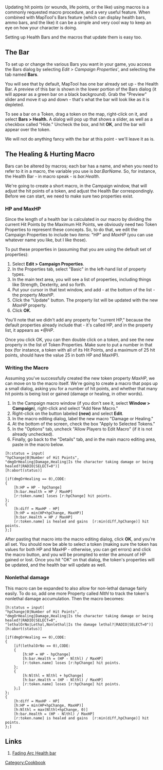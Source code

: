 Updating hit points (or wounds, life points, or the like) using macros
is a commonly requested macro procedure, and a very useful feature. When
combined with MapTool's Bars feature (which can display health bars,
ammo bars, and the like) it can be a simple and very cool way to keep an
eye on how your character is doing.

Setting up Health Bars and the macros that update them is easy too.

## The Bar

To set up or change the various Bars you want in your game, you access
the Bars dialog by selecting *Edit \> Campaign Properties*', and
selecting the tab named **Bars**.

You will see that by default, MapTool has one bar already set up - the
Health Bar. A preview of this bar is shown in the lower portion of the
Bars dialog (it will appear as a green bar on a black background). Grab
the "Preview" slider and move it up and down - that's what the bar will
look like as it is depleted.

To see a bar on a Token, drag a token on the map, right-click on it, and
select **Bars \> Health.** A dialog will pop up that shows a slider, as
well as a checkbox called "Hide." Uncheck the box, and hit **OK**, and
the bar will appear over the token.

We will not do anything fancy with the bar at this point - we'll leave
it as is.

## The Healing & Hurting Macro

Bars can be altered by macros; each bar has a name, and when you need to
refer to it in a macro, the variable you use is *bar.BarName*. So, for
instance, the Health Bar - in macro speak - is *bar.Health*.

We're going to create a short macro, in the Campaign window, that will
adjust the hit points of a token, and adjust the Health Bar
correspondingly. Before we can start, we need to make sure two
properties exist.

### HP and MaxHP

Since the length of a health bar is calculated in our macro by dividing
the current Hit Points by the Maximum Hit Points, we obviously need two
Token Properties to represent these concepts. So, to do that, we edit
the Campaign Properties to include two items: "HP" and *MaxHP* (you can
use whatever name you like, but I like those).

To put these properties in (assuming that you are using the default set
of properties):

1.  Select **Edit \> Campaign Properties**.
2.  In the Properties tab, select "Basic" in the left-hand list of
    property types.
3.  In the main text area, you will see a list of properties, including
    things like Strength, Dexterity, and so forth.
4.  Put your cursor in that text window, and add - at the bottom of the
    list - the property *MaxHP*.
5.  Click the "Update" button. The property list will be updated with
    the new *MaxHP* property.
6.  Click **OK**.

You'll note that we didn't add any property for "current HP," because
the default properties already include that - it's called HP, and in the
property list, it appears as *\*@HP*.

Once you click OK, you can then double click on a token, and see the new
property in the list of Token Properties. Make sure to put a number in
that box (for instance, a token with all of its Hit Points, and a
maximum of 25 hit points, should have the value 25 in both HP and
MaxHP).

### Writing the Macro

Assuming you've successfully created the new token property *MaxHP*, we
can move on to the macro itself. We're going to create a macro that pops
up a small dialog, asking you for a number of hit points, and whether
that many hit points is being lost or gained (damage or healing, in
other words).

1.  In the Campaign macro window (if you don't see it, select **Window
    \> Campaign**), right-click and select "Add New Macro."
2.  Right-click on the button labeled **(new)** and select **Edit**.
3.  In the macro editing dialog, label the new macro "Damage or
    Healing."
4.  At the bottom of the screen, check the box "Apply to Selected
    Tokens."
5.  In the "Options" tab, uncheck "Allow Players to Edit Macro" (if it
    is not already unchecked).
6.  Finally, go back to the "Details" tab, and in the main macro editing
    area, paste in the macro below.

<!-- end list -->

``` mtmacro
[h:status = input(
"hpChange|0|Number of Hit Points",
"dmgOrHealing|Damage,Healing|Is the character taking damage or being healed?|RADIO|SELECT=0")]
[h:abort(status)]

[if(dmgOrHealing == 0),CODE:
{
    [h:HP = HP - hpChange]
    [h:bar.Health = HP / MaxHP]
    [r:token.name] loses [r:hpChange] hit points.
};
{
    [h:diff = MaxHP - HP]
    [h:HP = min(HP+hpChange, MaxHP)]
    [h:bar.Health = HP / MaxHP]
    [r:token.name] is healed and gains  [r:min(diff,hpChange)] hit points.
};]
```

After pasting that macro into the macro editing dialog, click **OK**,
and you're all set. You should now be able to select a token (making
sure the token has values for both HP and MaxHP - otherwise, you can get
errors) and click the macro button, and you will be prompted to enter
the amount of HP gained or lost. Once you hit "OK" on that dialog, the
token's properties will be updated, and the health bar will update as
well.

### Nonlethal damage

This macro can be expanded to also allow for non-lethal damage fairly
easily. To do so, add one more Property called *Nlthl* to track the
token's nonlethal damage accumulation. Then the macro becomes:

``` mtmacro
[h:status = input(
"hpChange|0|Number of Hit Points",
"dmgOrHealing|Damage,Healing|Is the character taking damage or being healed?|RADIO|SELECT=0",
"lethalOrNo|Lethal,Nonlethal|Is the damage lethal?|RADIO|SELECT=0")]
[h:abort(status)]

[if(dmgOrHealing == 0),CODE:
{
    [if(lethalOrNo == 0),CODE:
    {
        [h:HP = HP - hpChange]
        [h:bar.Health = (HP - Nlthl) / MaxHP]
        [r:token.name] loses [r:hpChange] hit points.
    };
    {
        [h:Nlthl = Nlthl + hpChange]
        [h:bar.Health = (HP - Nlthl) / MaxHP]
        [r:token.name] loses [r:hpChange] hit points.
    };]
};
{
    [h:diff = MaxHP - HP]
    [h:HP = min(HP+hpChange, MaxHP)]
    [h:Nlthl = max(Nlthl+hpChange, 0)]
    [h:bar.Health = (HP - Nlthl) / MaxHP]
    [r:token.name] is healed and gains  [r:min(diff,hpChange)] hit points.
};]
```

## Links

1.  [Fading Arc Health
    bar](http://forums.rptools.net/viewtopic.php?t=13493)

[Category:Cookbook](Category:Cookbook "wikilink")